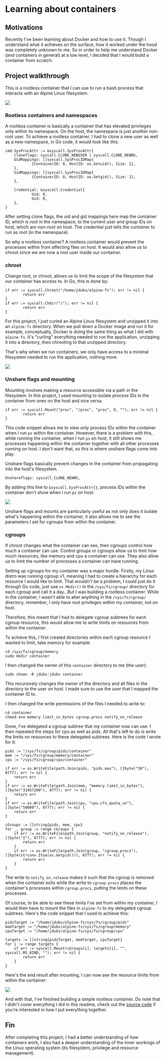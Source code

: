 # Learning about containers

## Motivations
Recently I've been learning about Docker and how to use it. Though I understand what it achieves on the surface, how it worked under the hood was completely unknown to me. So in order to help me understand Docker (and containers in general) at a low level, I decided that I would build a container from scratch.

## Project walkthrough
This is a rootless container that I can use to run a bash process that interacts with an Alpine Linux filesystem.

![](/images/{159DC8A9-ED87-4668-8D49-B75796CD6E0E}.png)

### Rootless containers and namespaces
A rootless container is basically a container that has elevated privileges only within its namespace. On the host, the namespace is just another non-root user. To achieve a rootless container, I had to clone a new user as well as a new namespace, in Go code, it would look like this:
```
cmd.SysProcAttr := &syscall.SysProcAttr{
    Cloneflags: syscall.CLONE_NEWUSER | syscall.CLONE_NEWNS,
    UidMappings: []syscall.SysProcIDMap{
			{ContainerID: 0, HostID: os.Getuid(), Size: 1},
	},
	GidMappings: []syscall.SysProcIDMap{
			{ContainerID: 0, HostID: os.Getgid(), Size: 1},
    },

	Credential: &syscall.Credential{
			Uid: 0,
			Gid: 0,
	},
}
```

After setting clone flags, the uid and gid mappings here map the container ID, which is root in the namespace, to the current user and group IDs on host, which are non-root on host. The credential just tells the container to run as root (in the namespace).

So why a rootless container? A rootless container would prevent the processes within from affecting files on host. It would also allow us to chroot since we are now a root user inside our container.

### chroot
Change root, or chroot, allows us to limit the scope of the filesystem that our container has access to. In Go, this is done by:
```
if err := syscall.Chroot("/home/jdubs/alpine-fs"); err != nil {
		return err
}
if err := syscall.Chdir("/"); err != nil {
		return err
}
```

For this project, I just curled an Alpine Linux filesystem and unzipped it into an `alpine-fs` directory. When we pull down a Docker image and run it for example, conceptually, Docker is doing the same thing as what I did with `alpine-fs`. It's "curling" everything needed to run the application, unzipping it into a directory, then chrooting to that unzipped directory.

That's why when we run containers, we only have access to a minimal filesystem needed to run the application, nothing more.

![](/images/{267BF884-5517-4166-8BF7-83091B42F45D}.png)

### Unshare flags and mounting
Mounting involves making a resource accessible via a path in the filesystem. In this project, I used mounting to isolate process IDs in the container from ones on the host and vice versa.
```
if err := syscall.Mount("proc", "/proc", "proc", 0, ""); err != nil {
		return err
}
```

This code snippet allows me to view only process IDs within the container when I run `ps` within the container. However, there is a problem with this, while running the container, when I run `ps` on host, it still shows me processes happening within the container together with all other processes running on host. I don't want that, so this is where unshare flags come into play.

Unshare flags basically prevent changes in the container from propagating into the host's filesystem.
```
Unshareflags: syscall_CLONE_NEWNS,
```

By adding this line to `&syscall.SysProcAttr{}`, process IDs within the container don't show when I run `ps` on host:

![](/images/{4B04F37F-C543-4878-B690-2D00CB6C6271}.png)

Unshare flags and mounts are particularly useful as not only does it isolate what's happening within the container, it also allows me to see the parameters I set for cgroups from within the container.

### cgroups
If chroot changes what the container can see, then cgroups control how much a container can use. Control groups or cgroups allow us to limit how much resources, like memory and cpu a container can use. They also allow us to limit the number of processes a container can have running.

Setting up cgroups for my container was a major hurdle. Firstly, my Linux distro was running cgroup v1, meaning I had to create a hierarchy for each resource I would like to limit. That wouldn't be a problem, I could just do it through Go code, just use `os.Mkdir()` in the `/sys/fs/cgroup/` directory for each cgroup and call it a day...But I was building a rootless container. While in the container, I wasn't able to alter anything in the `/sys/fs/cgroup/` directory, remember, I only have root privileges within my container, not on host.

Therefore, this meant that I had to delegate cgroup subtrees for each cgroup resource, this would allow me to write limits on resources from within the container.

To achieve this, I first created directories within each cgroup resource I wanted to limit, take memory for example:
```
cd /sys/fs/cgroup/memory
sudo mkdir container
```

I then changed the owner of this `container` directory to me (the user):
```
sudo chown -R jdubs:jdubs container
```

This recursively changes the owner of the directory and all files in the directory to the user on host. I made sure to use the user that I mapped the container ID to.

I then changed the write permissions of the files I needed to write to:
```
cd container
chmod a+w memory.limit_in_bytes cgroup.procs notify_on_release
```

Done, I've delegated a cgroup subtree that my container now can use. I then repeated the steps for cpu as well as pids. All that's left to do is write the limits on resources to these delegated subtrees. Here is the code I wrote for it:
```
pids := "/sys/fs/cgroup/pids/container"
mem := "/sys/fs/cgroup/memory/container"
cpu := "/sys/fs/cgroup/cpu/container"

if err := os.WriteFile(path.Join(pids, "pids.max"), []byte("30"), 0777); err != nil {
	return err
}
if err := os.WriteFile(path.Join(mem, "memory.limit_in_bytes"), []byte("31457280"), 0777); err != nil {
	return err
}
if err := os.WriteFile(path.Join(cpu, "cpu.cfs_quota_us"), []byte("50000"), 0777); err != nil {
	return err
}

cGroups := []string{pids, mem, cpu}
for _, group := range cGroups {
	if err := os.WriteFile(path.Join(group, "notify_on_release"), []byte("1"), 0777); err != nil {
		return err
	}
	if err := os.WriteFile(path.Join(group, "cgroup.procs"), []byte(strconv.Itoa(os.Getpid())), 0777); err != nil {
		return err
	}
}
```

The write to `notify_on_release` makes it such that the cgroup is removed when the container exits while the write to `cgroup.procs` places the container's processes within `cgroup.procs`, putting the limits on these processes.

Of course, to be able to see these limits I've set from within my container, I would then have to mount the files in `alpine-fs` to my delegated cgroup subtrees. Here's the code snippet that I used to achieve this:
```
pidsTarget := "/home/jdubs/alpine-fs/sys/fs/cgroup/pids"
memTarget := "/home/jdubs/alpine-fs/sys/fs/cgroup/memory"
cpuTarget := "/home/jdubs/alpine-fs/sys/fs/cgroup/cpu"

targets := []string{pidsTarget, memTarget, cpuTarget}
for i := range targets {
	if err := syscall.Mount(cGroups[i], targets[i], "", syscall.MS_BIND, ""); err != nil {
		return err
	}
}
```
Here's the end result after mounting, I can now see the resource limits from within the container:

![](/images/{080248C6-B0D9-454C-B1C0-2F9E85990078}.png)

And with that, I've finished building a simple rootless container. Do note that I didn't cover everything I did in this readme, check out the [source code](https://github.com/junwei890/container/blob/main/main.go) if you're interested in how I put everything together.

## Fin
After completing this project, I had a better understanding of how containers work, I also had a deeper understanding of the inner workings of the Linux operating system (its filesystem, privilege and resource management).
